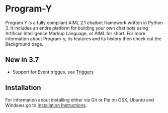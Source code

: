 # Program-Y

Program Y is a fully compliant AIML 2.1 chatbot framework written in Python 3. It includes an entire platform for 
building your own chat bots using Artificial Intelligence Markup Language, or AIML for short. 
For more information about Program-y, its features and its history then check out the Background page.

## New in 3.7
* Support for Event trigges, see [Triggers](./Triggers)

## Installation
For information about installing either via Git or Pip on OSX, Ubuntu and Windows go to 
[Installation Instructions](https://github.com/keiffster/program-y/wiki/Install).


